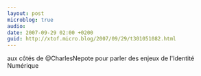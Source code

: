```yaml
---
layout: post
microblog: true
audio: 
date: 2007-09-29 02:00 +0200
guid: http://xtof.micro.blog/2007/09/29/t301051082.html
---
```

aux côtés de @CharlesNepote pour parler des enjeux de l'Identité Numérique
